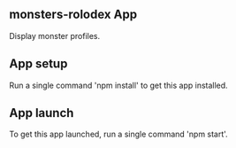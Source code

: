 ## monsters-rolodex App
Display monster profiles.

## App setup
Run a single command 'npm install' to get this app installed.

## App launch
To get this app launched, run a single command 'npm start'.

